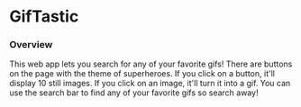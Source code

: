 # GifTastic

### Overview
This web app lets you search for any of your favorite gifs! There are buttons on the page with the theme of superheroes. If you click on a button, it'll display 10 still images. If you click on an image, it'll turn it into a gif. You can use the search bar to find any of your favorite gifs so search away!